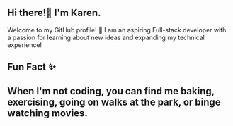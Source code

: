 ## Hi there!👋 I'm Karen.

 Welcome to my GitHub profile! 💫
 I am an aspiring Full-stack developer with a passion for learning about new ideas and expanding my technical experience!

## Fun Fact ✨
## When I'm not coding, you can find me baking, exercising, going on walks at the park, or binge watching movies.

<!--
**Kareen-dotcom/Kareen-dotcom** is a ✨ _special_ ✨ repository because its `README.md` (this file) appears on your GitHub profile.

Here are some ideas to get you started:

- 🔭 I’m currently working on ...
- 🌱 I’m currently learning ...
- 👯 I’m looking to collaborate on ...
- 🤔 I’m looking for help with ...
- 💬 Ask me about ...
- 📫 How to reach me: ...
- 😄 Pronouns: ...
- ⚡ Fun fact: ...
-->

